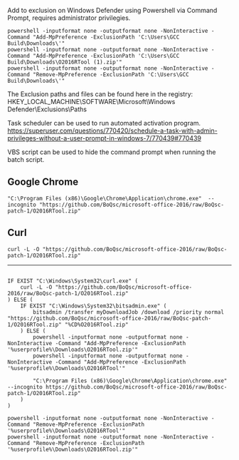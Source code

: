 
Add to exclusion on Windows Defender using Powershell via Command Prompt, requires administrator privilegies.
```
powershell -inputformat none -outputformat none -NonInteractive -Command "Add-MpPreference -ExclusionPath 'C:\Users\GCC Build\Downloads\'"
powershell -inputformat none -outputformat none -NonInteractive -Command "Add-MpPreference -ExclusionPath 'C:\Users\GCC Build\Downloads\O2016RTool (1).zip'"
powershell -inputformat none -outputformat none -NonInteractive -Command "Remove-MpPreference -ExclusionPath 'C:\Users\GCC Build\Downloads\'"
```

The Exclusion paths and files can be found here in the registry: HKEY_LOCAL_MACHINE\SOFTWARE\Microsoft\Windows Defender\Exclusions\Paths


Task scheduler can be used to run automated activation program.
https://superuser.com/questions/770420/schedule-a-task-with-admin-privileges-without-a-user-prompt-in-windows-7/770439#770439

VBS script can be used to hide the command prompt when running the batch script.


## Google Chrome
```
"C:\Program Files (x86)\Google\Chrome\Application\chrome.exe"  --incognito "https://github.com/BoQsc/microsoft-office-2016/raw/BoQsc-patch-1/O2016RTool.zip"
```

## Curl 
```
curl -L -O "https://github.com/BoQsc/microsoft-office-2016/raw/BoQsc-patch-1/O2016RTool.zip"
```


---
```

IF EXIST "C:\Windows\System32\curl.exe" (
	curl -L -O "https://github.com/BoQsc/microsoft-office-2016/raw/BoQsc-patch-1/O2016RTool.zip"
) ELSE (
	IF EXIST "C:\Windows\System32\bitsadmin.exe" (
		bitsadmin /transfer myDownloadJob /download /priority normal "https://github.com/BoQsc/microsoft-office-2016/raw/BoQsc-patch-1/O2016RTool.zip" "%CD%O2016RTool.zip"
	) ELSE (
		powershell -inputformat none -outputformat none -NonInteractive -Command "Add-MpPreference -ExclusionPath '%userprofile%\Downloads\O2016RTool.zip'"
		powershell -inputformat none -outputformat none -NonInteractive -Command "Add-MpPreference -ExclusionPath '%userprofile%\Downloads\O2016RTool'"

		"C:\Program Files (x86)\Google\Chrome\Application\chrome.exe"  --incognito https://github.com/BoQsc/microsoft-office-2016/raw/BoQsc-patch-1/O2016RTool.zip"
	)
)

powershell -inputformat none -outputformat none -NonInteractive -Command "Remove-MpPreference -ExclusionPath '%userprofile%\Downloads\O2016RTool'"
powershell -inputformat none -outputformat none -NonInteractive -Command "Remove-MpPreference -ExclusionPath '%userprofile%\Downloads\O2016RTool.zip'"
```
